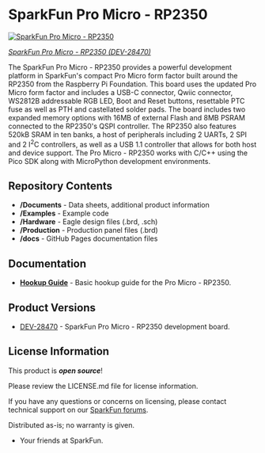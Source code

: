 SparkFun Pro Micro - RP2350
========================================

[![SparkFun Pro Micro - RP2350](https://cdn.sparkfun.com/r/600-600/assets/parts/2/5/1/6/2/DEV-24870-Pro-Micro-RP2350-Feature.jpg)](https://www.sparkfun.com/products/24870)

[*SparkFun Pro Micro - RP2350 (DEV-28470)*](https://www.sparkfun.com/products/24870)

The SparkFun Pro Micro - RP2350 provides a powerful development platform in SparkFun's compact Pro Micro form factor built around the RP2350 from the Raspberry Pi Foundation. This board uses the updated Pro Micro form factor and includes a USB-C connector, Qwiic connector, WS2812B addressable RGB LED, Boot and Reset buttons, resettable PTC fuse as well as PTH and castellated solder pads. The board includes two expanded memory options with 16MB of external Flash and 8MB PSRAM connected to the RP2350's QSPI controller. The RP2350 also features 520kB SRAM in ten banks, a host of peripherals including 2 UARTs, 2 SPI and 2 I<sup>2</sup>C controllers, as well as a USB 1.1 controller that allows for both host and device support. The Pro Micro - RP2350 works with C/C++ using the Pico SDK along with MicroPython development environments. 

Repository Contents
-------------------

* **/Documents** - Data sheets, additional product information 
* **/Examples** - Example code 
* **/Hardware** - Eagle design files (.brd, .sch)
* **/Production** - Production panel files (.brd)
* **/docs** - GitHub Pages documentation files

Documentation
--------------
* **[Hookup Guide](https://sparkfun.github.io/SparkFun_Pro_Micro_RP2350)** - Basic hookup guide for the Pro Micro - RP2350.

Product Versions
----------------
* [DEV-28470](https://www.sparkfun.com/products/24870) - SparkFun Pro Micro - RP2350 development board.

License Information
-------------------

This product is _**open source**_! 

Please review the LICENSE.md file for license information. 

If you have any questions or concerns on licensing, please contact technical support on our [SparkFun forums](https://forum.sparkfun.com/viewforum.php?f=152).

Distributed as-is; no warranty is given.

- Your friends at SparkFun.
